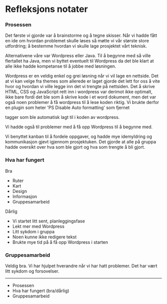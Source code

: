 # Refleksjons notater

### Prosessen

Det første vi gjorde var å brainstorme og å tegne skisser. Når vi hadde fått en ide om hvordan problemet skulle løses så møtte vi vår største store utfordring; å bestemme hvordan vi skulle lage prosjektet vårt teknisk.

Alternativene våre var Wordpress eller Java. Til å begynne med så ville flertallet ha Java, men vi byttet eventuelt til Wordpress da det ble klart at alle ikke hadde kompetanse til å jobbe med løsningen.

Wordpress er en veldig enkel og grei løsning når vi vil lage en nettside. Det at vi kan velge fra themes som allerede er laget gjorde det lett for oss å vite hvor og hvordan vi ville legge inn det vi trengte på nettsiden.
Det å skrive HTML, CSS og JavaScript rett inn i wordpress var derimot ikke optimalt, ikke bare fordi det ble som å skrive kode i et word dokument, men det var også noen problemer å få wordpress til å lese koden riktig. Vi brukte derfor en plugin som heter 'PS Disable Auto formatting' som fjernet <p> tagger som ble automatisk lagt til i koden av wordpress.

Vi hadde også til problemer med å få opp Wordpress til å begynne med.

Vi benyttet kanban til å fordele oppgaver, og hadde mye idemyldring og kommunikasjon gjevt igjennom prosjektuken. Det gjorde at alle på gruppa hadde oversikt over hva som ble gjort og hva som trengte å bli gjort. 

### Hva har fungert

Bra

* Ruter
* Kart
* Design
* Informasjon
* Gruppesamarbeid

Dårlig

* Vi startet litt sent, planleggingsfase
* Lekt mer med Wordpress
* Litt sykdom i gruppa
* Noen kunne ikke redigere tekst
* Brukte mye tid på å få opp Wordpress i starten


### Gruppesamarbeid

Veldig bra. Vi har hjulpet hverandre når vi har hatt problemer. Det har vært litt sykdom og forsovelser.

------------

- Prosessen
- Hva har fungert (bra/dårlig)
- Gruppesamarbeid
